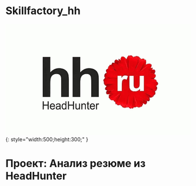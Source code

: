 # Skillfactory_hh

![hh image](https://github.com/kuchsk/Skillfactory_hh/blob/main/hh%20label2.jpg)
{: style="width:500;height:300;" }

# Проект: Анализ резюме из HeadHunter


